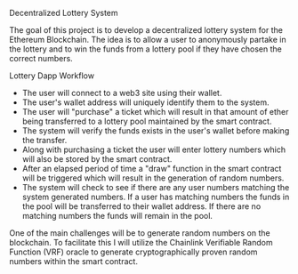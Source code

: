 Decentralized Lottery System

The goal of this project is to develop a decentralized lottery system for the Ethereum Blockchain. The idea is to allow a user to anonymously partake in the lottery and to win the funds from a lottery pool if they have chosen the correct numbers.

Lottery Dapp Workflow
- The user will connect to a web3 site using their wallet.
- The user's wallet address will uniquely identify them to the system. 
- The user will "purchase" a ticket which will result in that amount of ether being transferred to a lottery pool maintained by the smart contract. 
- The system will verify the funds exists in the user's wallet before making the transfer.
- Along with purchasing a ticket the user will enter lottery numbers which will also be stored by the smart contract.
- After an elapsed period of time a "draw" function in the smart contract will be triggered which will result in the generation of random numbers.
- The system will check to see if there are any user numbers matching the system generated numbers. If a user has matching numbers the funds in the pool will be transferred to their wallet address. If there are no matching numbers the funds will remain in the pool. 

One of the main challenges will be to generate random numbers on the blockchain. To facilitate this I will utilize the Chainlink Verifiable Random Function (VRF) oracle to generate cryptographically proven random numbers within the smart contract. 
